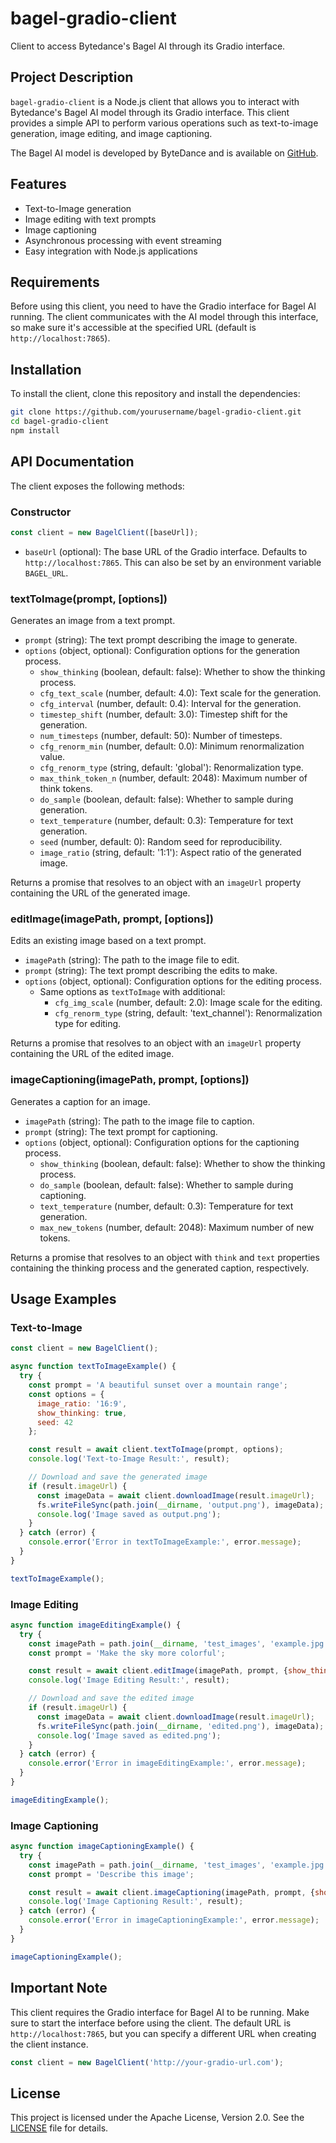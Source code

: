 # bagel-gradio-client

Client to access Bytedance's Bagel AI through its Gradio interface.

## Project Description

`bagel-gradio-client` is a Node.js client that allows you to interact with Bytedance's Bagel AI model through its Gradio interface. This client provides a simple API to perform various operations such as text-to-image generation, image editing, and image captioning.

The Bagel AI model is developed by ByteDance and is available on [GitHub](https://github.com/ByteDance-Seed/Bagel).

## Features

- Text-to-Image generation
- Image editing with text prompts
- Image captioning
- Asynchronous processing with event streaming
- Easy integration with Node.js applications

## Requirements

Before using this client, you need to have the Gradio interface for Bagel AI running. The client communicates with the AI model through this interface, so make sure it's accessible at the specified URL (default is `http://localhost:7865`).

## Installation

To install the client, clone this repository and install the dependencies:

```bash
git clone https://github.com/yourusername/bagel-gradio-client.git
cd bagel-gradio-client
npm install
```

## API Documentation

The client exposes the following methods:

### Constructor

```javascript
const client = new BagelClient([baseUrl]);
```

- `baseUrl` (optional): The base URL of the Gradio interface. Defaults to `http://localhost:7865`. This can also be set by an environment variable `BAGEL_URL`.

### textToImage(prompt, [options])

Generates an image from a text prompt.

- `prompt` (string): The text prompt describing the image to generate.
- `options` (object, optional): Configuration options for the generation process.
  - `show_thinking` (boolean, default: false): Whether to show the thinking process.
  - `cfg_text_scale` (number, default: 4.0): Text scale for the generation.
  - `cfg_interval` (number, default: 0.4): Interval for the generation.
  - `timestep_shift` (number, default: 3.0): Timestep shift for the generation.
  - `num_timesteps` (number, default: 50): Number of timesteps.
  - `cfg_renorm_min` (number, default: 0.0): Minimum renormalization value.
  - `cfg_renorm_type` (string, default: 'global'): Renormalization type.
  - `max_think_token_n` (number, default: 2048): Maximum number of think tokens.
  - `do_sample` (boolean, default: false): Whether to sample during generation.
  - `text_temperature` (number, default: 0.3): Temperature for text generation.
  - `seed` (number, default: 0): Random seed for reproducibility.
  - `image_ratio` (string, default: '1:1'): Aspect ratio of the generated image.

Returns a promise that resolves to an object with an `imageUrl` property containing the URL of the generated image.

### editImage(imagePath, prompt, [options])

Edits an existing image based on a text prompt.

- `imagePath` (string): The path to the image file to edit.
- `prompt` (string): The text prompt describing the edits to make.
- `options` (object, optional): Configuration options for the editing process.
  - Same options as `textToImage` with additional:
    - `cfg_img_scale` (number, default: 2.0): Image scale for the editing.
    - `cfg_renorm_type` (string, default: 'text_channel'): Renormalization type for editing.

Returns a promise that resolves to an object with an `imageUrl` property containing the URL of the edited image.

### imageCaptioning(imagePath, prompt, [options])

Generates a caption for an image.

- `imagePath` (string): The path to the image file to caption.
- `prompt` (string): The text prompt for captioning.
- `options` (object, optional): Configuration options for the captioning process.
  - `show_thinking` (boolean, default: false): Whether to show the thinking process.
  - `do_sample` (boolean, default: false): Whether to sample during captioning.
  - `text_temperature` (number, default: 0.3): Temperature for text generation.
  - `max_new_tokens` (number, default: 2048): Maximum number of new tokens.

Returns a promise that resolves to an object with `think` and `text` properties containing the thinking process and the generated caption, respectively.

## Usage Examples

### Text-to-Image

```javascript
const client = new BagelClient();

async function textToImageExample() {
  try {
    const prompt = 'A beautiful sunset over a mountain range';
    const options = {
      image_ratio: '16:9',
      show_thinking: true,
      seed: 42
    };

    const result = await client.textToImage(prompt, options);
    console.log('Text-to-Image Result:', result);

    // Download and save the generated image
    if (result.imageUrl) {
      const imageData = await client.downloadImage(result.imageUrl);
      fs.writeFileSync(path.join(__dirname, 'output.png'), imageData);
      console.log('Image saved as output.png');
    }
  } catch (error) {
    console.error('Error in textToImageExample:', error.message);
  }
}

textToImageExample();
```

### Image Editing

```javascript
async function imageEditingExample() {
  try {
    const imagePath = path.join(__dirname, 'test_images', 'example.jpg');
    const prompt = 'Make the sky more colorful';

    const result = await client.editImage(imagePath, prompt, {show_thinking: true});
    console.log('Image Editing Result:', result);

    // Download and save the edited image
    if (result.imageUrl) {
      const imageData = await client.downloadImage(result.imageUrl);
      fs.writeFileSync(path.join(__dirname, 'edited.png'), imageData);
      console.log('Image saved as edited.png');
    }
  } catch (error) {
    console.error('Error in imageEditingExample:', error.message);
  }
}

imageEditingExample();
```

### Image Captioning

```javascript
async function imageCaptioningExample() {
  try {
    const imagePath = path.join(__dirname, 'test_images', 'example.jpg');
    const prompt = 'Describe this image';

    const result = await client.imageCaptioning(imagePath, prompt, {show_thinking: true});
    console.log('Image Captioning Result:', result);
  } catch (error) {
    console.error('Error in imageCaptioningExample:', error.message);
  }
}

imageCaptioningExample();
```

## Important Note

This client requires the Gradio interface for Bagel AI to be running. Make sure to start the interface before using the client. The default URL is `http://localhost:7865`, but you can specify a different URL when creating the client instance.

```javascript
const client = new BagelClient('http://your-gradio-url.com');
```

## License

This project is licensed under the Apache License, Version 2.0. See the [LICENSE](LICENSE) file for details.
